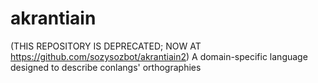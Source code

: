 # akrantiain
(THIS REPOSITORY IS DEPRECATED; NOW AT https://github.com/sozysozbot/akrantiain2)
A domain-specific language designed to describe conlangs' orthographies 
